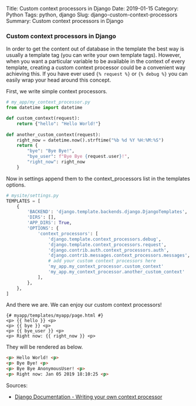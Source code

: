 Title: Custom context processors in Django
Date: 2019-01-15
Category: Python
Tags: python, django
Slug: django-custom-context-processors
Summary: Custom context processors in Django


### Custom context processors in Django

In order to get the content out of database in the template the best way is usually a template tag (you can write your own template tags). However, when you want a particular variable to be available in the context of every template, creating a custom context processor could be a convenient way achieving this.
If you have ever used ```{% request %}``` or ```{% debug %}``` you can easily wrap your head around this concept.

First, we write simple context processors.
```python
# my_app/my_context_processor.py
from datetime import datetime

def custom_context(request):
    return {"hello": "Hello World!"}
    
def another_custom_context(request):
    right_now = datetime.now().strftime("%b %d %Y %H:%M:%S")
    return {
        "bye": "Bye Bye!",
        "bye_user": f"Bye Bye {request.user}!",
        "right_now": right_now
    }
```

Now in settings append them to the context_processors list in the templates options.
```python
# mysite/settings.py
TEMPLATES = [
    {
        'BACKEND': 'django.template.backends.django.DjangoTemplates',
        'DIRS': [],
        'APP_DIRS': True,
        'OPTIONS': {
            'context_processors': [
                'django.template.context_processors.debug',
                'django.template.context_processors.request',
                'django.contrib.auth.context_processors.auth',
                'django.contrib.messages.context_processors.messages',
                # add your custom context processors here
                'my_app.my_context_processor.custom_context'
                'my_app.my_context_processor.another_custom_context'
            ],
        },
    },
]
```

And there we are. We can enjoy our custom context processors!
```jinja2
{# myapp/templates/myapp/page.html #}
<p> {{ hello }} <p>
<p> {{ bye }} <p>
<p> {{ bye_user }} <p>
<p> Right now: {{ right_now }} <p>
```

They will be rendered as below.
```html
<p> Hello World! <p>
<p> Bye Bye! <p>
<p> Bye Bye AnonymousUser! <p>
<p> Right now: Jan 05 2019 18:10:25 <p>
```

Sources:
* [Django Documentation - Writing your own context processor](https://docs.djangoproject.com/en/2.1/ref/templates/api/#writing-your-own-context-processors)

